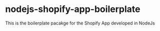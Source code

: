 # nodejs-shopify-app-boilerplate
This is the boilerplate pacakge for the Shopify App developed in NodeJs
